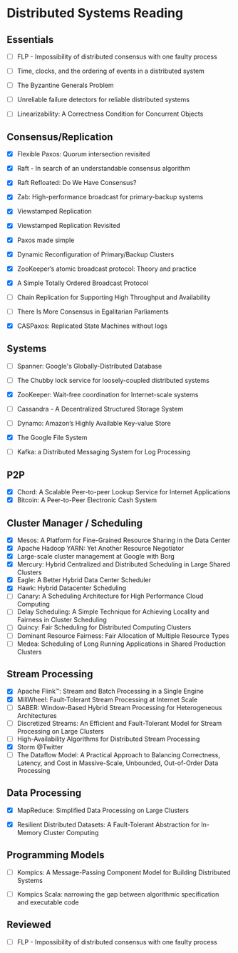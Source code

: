 # Distributed Systems Reading


## Essentials

- [ ] FLP - Impossibility of distributed consensus with one faulty process
- [ ] Time, clocks, and the ordering of events in a distributed system
- [ ] The Byzantine Generals Problem
- [ ] Unreliable failure detectors for reliable distributed systems
- [ ] Linearizability: A Correctness Condition for Concurrent Objects 


## Consensus/Replication

- [x] Flexible Paxos: Quorum intersection revisited
- [x] Raft - In search of an understandable consensus algorithm
- [x] Raft Refloated: Do We Have Consensus?
- [x] Zab: High-performance broadcast for primary-backup systems
- [x] Viewstamped Replication 
- [x] Viewstamped Replication Revisited
- [x] Paxos made simple
- [x] Dynamic Reconfiguration of Primary/Backup Clusters
- [x] ZooKeeper’s atomic broadcast protocol: Theory and practice
- [x] A Simple Totally Ordered Broadcast Protocol
- [ ] Chain Replication for Supporting High Throughput and Availability
- [ ] There Is More Consensus in Egalitarian Parliaments
- [x] CASPaxos: Replicated State Machines without logs



## Systems

- [ ] Spanner: Google's Globally-Distributed Database
- [ ] The Chubby lock service for loosely-coupled distributed systems
- [x] ZooKeeper: Wait-free coordination for Internet-scale systems
- [ ] Cassandra - A Decentralized Structured Storage System
- [ ] Dynamo: Amazon’s Highly Available Key-value Store
- [x] The Google File System
- [ ] Kafka: a Distributed Messaging System for Log Processing


## P2P

- [x] Chord: A Scalable Peer-to-peer Lookup Service for Internet Applications
- [x] Bitcoin: A Peer-to-Peer Electronic Cash System

## Cluster Manager / Scheduling

- [x] Mesos: A Platform for Fine-Grained Resource Sharing in the Data Center
- [x] Apache Hadoop YARN: Yet Another Resource Negotiator
- [x] Large-scale cluster management at Google with Borg
- [x] Mercury: Hybrid Centralized and Distributed Scheduling in Large Shared Clusters
- [x] Eagle: A Better Hybrid Data Center Scheduler
- [x] Hawk: Hybrid Datacenter Scheduling
- [ ] Canary: A Scheduling Architecture for High Performance Cloud Computing
- [ ] Delay Scheduling: A Simple Technique for Achieving Locality and Fairness in Cluster Scheduling
- [ ] Quincy: Fair Scheduling for Distributed Computing Clusters
- [ ] Dominant Resource Fairness: Fair Allocation of Multiple Resource Types
- [ ] Medea: Scheduling of Long Running Applications in Shared Production Clusters

## Stream Processing

- [x] Apache Flink™: Stream and Batch Processing in a Single Engine
- [x] MillWheel: Fault-Tolerant Stream Processing at Internet Scale
- [ ] SABER: Window-Based Hybrid Stream Processing for Heterogeneous Architectures
- [ ] Discretized Streams: An Efficient and Fault-Tolerant Model for Stream Processing on Large Clusters
- [ ] High-Availability Algorithms for Distributed Stream Processing
- [x] Storm @Twitter
- [ ] The Dataflow Model: A Practical Approach to Balancing Correctness, Latency, and Cost in Massive-Scale, Unbounded, Out-of-Order Data Processing

## Data Processing
- [x] MapReduce: Simplified Data Processing on Large Clusters
- [x] Resilient Distributed Datasets: A Fault-Tolerant Abstraction for In-Memory Cluster Computing


## Programming Models

- [ ] Kompics: A Message-Passing Component Model for Building Distributed Systems
- [ ] Kompics Scala: narrowing the gap between algorithmic specification and executable code 


## Reviewed

- [ ] FLP - Impossibility of distributed consensus with one faulty process
